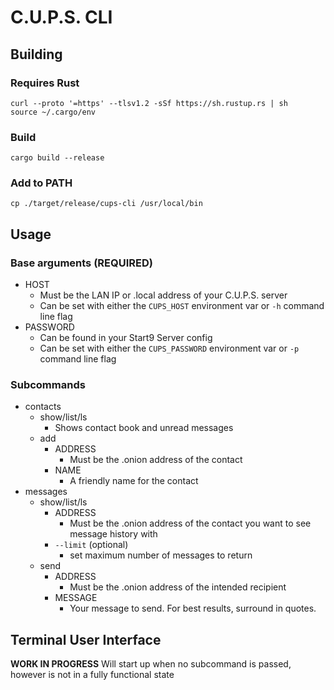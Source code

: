 # C.U.P.S. CLI

## Building
### Requires Rust
```
curl --proto '=https' --tlsv1.2 -sSf https://sh.rustup.rs | sh
source ~/.cargo/env
```
### Build
```cargo build --release```
### Add to PATH
```cp ./target/release/cups-cli /usr/local/bin```

## Usage
### Base arguments (REQUIRED)
  - HOST
    - Must be the LAN IP or .local address of your C.U.P.S. server
    - Can be set with either the `CUPS_HOST` environment var or `-h` command line flag
  - PASSWORD
    - Can be found in your Start9 Server config
    - Can be set with either the `CUPS_PASSWORD` environment var or `-p` command line flag
### Subcommands
  - contacts
    - show/list/ls
      - Shows contact book and unread messages
    - add
      - ADDRESS
        - Must be the .onion address of the contact
      - NAME
        - A friendly name for the contact
  - messages
    - show/list/ls
      - ADDRESS
        - Must be the .onion address of the contact you want to see message history with
      - `--limit` (optional)
        - set maximum number of messages to return
    - send
      - ADDRESS
        - Must be the .onion address of the intended recipient
      - MESSAGE
        - Your message to send. For best results, surround in quotes.

## Terminal User Interface
**WORK IN PROGRESS**
Will start up when no subcommand is passed, however is not in a fully functional state
